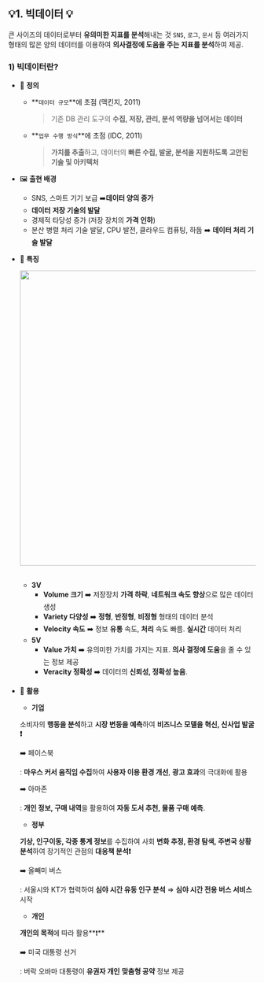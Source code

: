 ## 💡1. 빅데이터 💡

큰 사이즈의 데이터로부터 **유의미한 지표를 분석**해내는 것
 `SNS`, `로그`, `문서` 등 여러가지 형태의 많은 양의 데이터를 이용하여 **의사결정에 도움을 주는 지표를 분석**하여 제공.

### 1) 빅데이터란?

- 📖 **정의**
    - **`데이터 규모`**에 초점 (맥킨지, 2011)
        
        > 기존 DB 관리 도구의 **수집, 저장, 관리, 분석 역량을 넘어서는 데이터**
        > 
    - **`업무 수행 방식`**에 초점 (IDC, 2011)
        
        > **가치를 추출**하고, 데이터의 **빠른 수집, 발굴, 분석을 지원하도록 고안된 기술 및 아키텍처**
        > 
- 🖼 **출현 배경**
    - SNS, 스마트 기기 보급 ➡️**데이터 양의 증가**
    - **데이터** **저장 기술의 발달**
    - 경제적 타당성 증가 (저장 장치의 **가격 인하**)
    - 분산 병렬 처리 기술 발달, CPU 발전, 클라우드 컴퓨팅, 하둡 ➡️ **데이터 처리 기술 발달**
- 🔧 **특징**
    
    <p align="center">
      <img src = "https://user-images.githubusercontent.com/33833780/138712265-373b4bc8-4cd1-42ae-b34b-4fd6eb680234.png" width="600px">
    </p>
    <br>
  
    - **3V**
        - **Volume 크기** ➡️ 저장장치 **가격 하락**, **네트워크 속도 향상**으로 많은 데이터 생성
        - **Variety 다양성** ➡️ **정형**, **반정형**, **비정형** 형태의 데이터 분석
        - **Velocity 속도** ➡️ 정보 **유통** 속도, **처리** 속도 빠름. **실시간** 데이터 처리
    - **5V**
        - **Value 가치** ➡️ 유의미한 가치를 가지는 지표. **의사 결정에 도움**을 줄 수 있는 정보 제공
        - **Veracity 정확성** ➡️ 데이터의 **신뢰성, 정확성 높음**.
- 🔦 **활용**
    - **기업**
    
    소비자의 **행동을 분석**하고 **시장 변동을 예측**하여 **비즈니스 모델을 혁신, 신사업 발굴❗️**
    
    ➡️ 페이스북
    
    : **마우스 커서 움직임 수집**하여 **사용자 이용 환경 개선**, **광고 효과**의 극대화에 활용
    
    ➡️ 아마존
    
    : **개인 정보, 구매 내역**을 활용하여 **자동 도서 추천, 물품 구매 예측**.
    
    - **정부**
    
    **기상, 인구이동, 각종 통계 정보**를 수집하여 사회 **변화 추정, 환경 탐색, 주변국 상황 분석**하여 장기적인 관점의 **대응책 분석❗️**
    
    ➡️ 올빼미 버스
    
    : 서울시와 KT가 협력하여 **심야 시간 유동 인구 분석** ⇒ **심야 시간 전용 버스 서비스** 시작
    
    - **개인**
    
    **개인의 목적**에 따라 활용**❗️**
    
    ➡️ 미국 대통령 선거
    
    : 버락 오바마 대통령이 **유권자 개인** **맞춤형 공약** 정보 제공